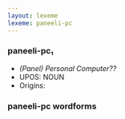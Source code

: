 ```yaml
---
layout: lexeme
lexeme: paneeli-pc
---
```


###  paneeli-pc₁

* _(Panel) Personal Computer??_
* UPOS:  NOUN
* Origins: 


### paneeli-pc wordforms


